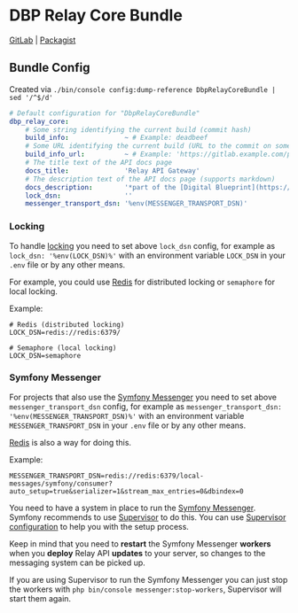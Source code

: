 # DBP Relay Core Bundle

[GitLab](https://gitlab.tugraz.at/dbp/relay/dbp-relay-core-bundle) | [Packagist](https://packagist.org/packages/dbp/relay-core-bundle)

## Bundle Config

Created via `./bin/console config:dump-reference DbpRelayCoreBundle | sed '/^$/d'`

```yaml
# Default configuration for "DbpRelayCoreBundle"
dbp_relay_core:
    # Some string identifying the current build (commit hash)
    build_info:              ~ # Example: deadbeef
    # Some URL identifying the current build (URL to the commit on some git web interface)
    build_info_url:          ~ # Example: 'https://gitlab.example.com/project/-/commit/deadbeef'
    # The title text of the API docs page
    docs_title:              'Relay API Gateway'
    # The description text of the API docs page (supports markdown)
    docs_description:        '*part of the [Digital Blueprint](https://gitlab.tugraz.at/dbp) project*'
    lock_dsn:                ''
    messenger_transport_dsn: '%env(MESSENGER_TRANSPORT_DSN)'
```

### Locking

To handle [locking](https://symfony.com/doc/current/components/lock.html) you need to set above `lock_dsn` config,
for example as `lock_dsn: '%env(LOCK_DSN)%'` with an environment variable `LOCK_DSN` in your `.env` file or by any other means.

For example, you could use [Redis](https://redis.io/) for distributed locking or `semaphore` for local locking.

Example:

```dotenv
# Redis (distributed locking)
LOCK_DSN=redis://redis:6379/

# Semaphore (local locking)
LOCK_DSN=semaphore
```

### Symfony Messenger

For projects that also use the [Symfony Messenger](https://symfony.com/doc/current/components/messenger.html)
you need to set above `messenger_transport_dsn` config, for example as `messenger_transport_dsn: '%env(MESSENGER_TRANSPORT_DSN)%'`
with an environment variable `MESSENGER_TRANSPORT_DSN` in your `.env` file or by any other means.

[Redis](https://redis.io/) is also a way for doing this.

Example:

```dotenv
MESSENGER_TRANSPORT_DSN=redis://redis:6379/local-messages/symfony/consumer?auto_setup=true&serializer=1&stream_max_entries=0&dbindex=0
```

You need to have a system in place to run the [Symfony Messenger](https://symfony.com/doc/current/components/messenger.html).
Symfony recommends to use [Supervisor](http://supervisord.org/) to do this. You can use
[Supervisor configuration](https://symfony.com/doc/current/messenger.html#supervisor-configuration) to help you with the setup process.

Keep in mind that you need to **restart** the Symfony Messenger **workers** when you **deploy** Relay API **updates**
to your server, so changes to the messaging system can be picked up.

If you are using Supervisor to run the Symfony Messenger you can just stop the workers with
`php bin/console messenger:stop-workers`, Supervisor will start them again.
